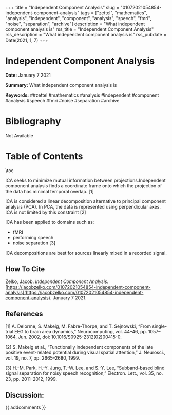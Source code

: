 +++
title = "Independent Component Analysis"
slug = "01072021054854-independent-component-analysis"
tags = ["zettel", "mathematics", "analysis", "independent", "component", "analysis", "speech", "fmri", "noise", "separation", "archive"]
description = "What independent component analysis is"
rss_title = "Independent Component Analysis"
rss_description = "What independent component analysis is"
rss_pubdate = Date(2021, 1, 7)
+++



Independent Component Analysis
=========

**Date:** January 7 2021

**Summary:** What independent component analysis is

**Keywords:** ##zettel #mathematics #analysis #independent #component #analysis #speech #fmri #noise #separation #archive

Bibliography
==========

Not Available

Table of Contents
=========

\toc

ICA seeks to minimize mutual information between projections.Independent component analysis finds a coordinate frame onto which the projection of the data has minimal temporal overlap. [1]

ICA is considered a linear decomposition alternative to principal component analysis (PCA). In PCA, the data is represented using perpendicular axes. ICA is not limited by this constraint [2]

ICA has been applied to domains such as:

  * fMRI
  * performing speech
  * noise separation [3]

ICA decompositions are best for sources linearly mixed in a recorded signal.
## How To Cite

 Zelko, Jacob. _Independent Component Analysis_. [https://jacobzelko.com/01072021054854-independent-component-analysis](https://jacobzelko.com/01072021054854-independent-component-analysis). January 7 2021.
## References

[1] A. Delorme, S. Makeig, M. Fabre-Thorpe, and T. Sejnowski, “From single-trial EEG to brain area dynamics,” Neurocomputing, vol. 44–46, pp. 1057–1064, Jun. 2002, doi: 10.1016/S0925-2312(02)00415-0.

[2] S. Makeig et al., “Functionally independent components of the late positive event-related potential during visual spatial attention,” J. Neurosci., vol. 19, no. 7, pp. 2665–2680, 1999.

[3] H.-M. Park, H.-Y. Jung, T.-W. Lee, and S.-Y. Lee, “Subband-based blind signal separation for noisy speech recognition,” Electron. Lett., vol. 35, no. 23, pp. 2011–2012, 1999.
## Discussion: 

{{ addcomments }}
